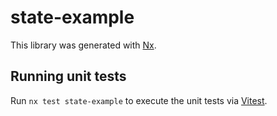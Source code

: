 # state-example

This library was generated with [Nx](https://nx.dev).

## Running unit tests

Run `nx test state-example` to execute the unit tests via [Vitest](https://vitest.dev/).
